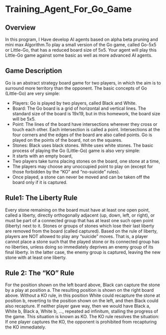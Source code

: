 # Training_Agent_For_Go_Game

## Overview
In this program, I Have develop AI agents based on alpha beta pruning and mini max Algorithm.To play a small version of the Go game, called Go-5x5 or Little-Go, that has a reduced board size of 5x5. Your agent will play this Little-Go game against some basic as well as more advanced AI agents. 


## Game Description

Go is an abstract strategy board game for two players, in which the aim is to surround more territory
than the opponent. The basic concepts of Go (Little-Go) are very simple:
- Players: Go is played by two players, called Black and White.
- Board: The Go board is a grid of horizontal and vertical lines. The standard size of the board is
19x19, but in this homework, the board size will be 5x5.
- Point: The lines of the board have intersections wherever they cross or touch each other. Each
intersection is called a point. Intersections at the four corners and the edges of the board are
also called points. Go is played on the points of the board, not on the squares.
- Stones: Black uses black stones. White uses white stones.
The basic process of playing the Go (Little-Go) game is also very simple:
- It starts with an empty board,
- Two players take turns placing stones on the board, one stone at a time,
- The players may choose any unoccupied point to play on (except for those forbidden by the “KO”
and “no-suicide” rules).
- Once played, a stone can never be moved and can be taken off the board only if it is captured.


## Rule1: The Liberty Rule
Every stone remaining on the board must have at least one open point, called a liberty, directly
orthogonally adjacent (up, down, left, or right), or must be part of a connected group that has at least
one such open point (liberty) next to it. Stones or groups of stones which lose their last liberty are
removed from the board (called captured).
Based on the rule of liberty, players are NOT allowed to play any “suicide” moves. That is, a player
cannot place a stone such that the played stone or its connected group has no liberties, unless doing so
immediately deprives an enemy group of its final liberty. In the latter case, the enemy group is captured,
leaving the new stone with at least one liberty.

## Rule 2: The “KO” Rule
For the position shown on the left board above, Black can capture the stone by a play at position a.
The resulting position is shown on the right board above. Without a KO rule, in this position White could
recapture the stone at position b, reverting to the position shown on the left, and then Black could
also recapture. If neither player gave way, then we would have Black a, White b, Black a, White b, ...,
repeated ad infinitum, stalling the progress of the game. This situation is known as KO.
The KO rule resolves the situation: If one player captures the KO, the opponent is prohibited from
recapturing the KO immediately.


